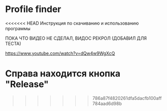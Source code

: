 # Profile finder

<<<<<<< HEAD
Инструкция по скачиванию и использованию программы

ПОКА ЧТО ВИДЕО НЕ СДЕЛАЛ, ВИДОС РЕКРОЛ (ДОБАВИЛ ДЛЯ ТЕСТА)

https://www.youtube.com/watch?v=dQw4w9WgXcQ

Справа находится кнопка "Release"
=======
>>>>>>> 786a87f4820261dfa5dacfb100aff784aad6d98b

